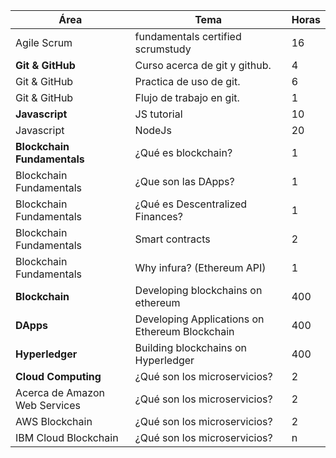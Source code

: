 Área  | Tema | Horas
------------ | ------------- | -------------
Agile Scrum | fundamentals certified scrumstudy | 16
**Git & GitHub** | Curso acerca de git y github. | 4
Git & GitHub | Practica de uso de git. | 6
Git & GitHub | Flujo de trabajo en git. | 1
**Javascript** | JS tutorial | 10   
 Javascript | NodeJs | 20	
**Blockchain Fundamentals** | ¿Qué es blockchain? | 1
Blockchain Fundamentals | ¿Que son las DApps? | 1	
Blockchain Fundamentals | ¿Qué es Descentralized Finances? | 1
Blockchain Fundamentals | Smart contracts | 2
Blockchain Fundamentals | Why infura? (Ethereum API) | 1		
**Blockchain** | Developing blockchains on ethereum | 400
**DApps** | Developing Applications on Ethereum Blockchain | 400
**Hyperledger** | Building blockchains on Hyperledger | 400
**Cloud Computing** | ¿Qué son los microservicios? | 2
Acerca de Amazon Web Services | ¿Qué son los microservicios? | 2		
AWS Blockchain | ¿Qué son los microservicios? | 2		
IBM Cloud Blockchain | ¿Qué son los microservicios?	| n
